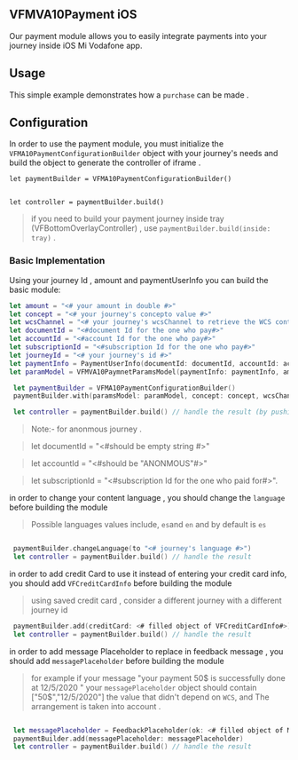 
## VFMVA10Payment iOS 

Our payment module allows you to easily integrate payments into your journey inside iOS Mi Vodafone app.

## Usage

This simple example demonstrates how a `purchase` can be made .


## Configuration 

In order to use the payment module, you must initialize the `VFMA10PaymentConfigurationBuilder` object with your journey's needs and build the object to generate the controller of iframe .

```
let paymentBuilder = VFMA10PaymentConfigurationBuilder()


let controller = paymentBuilder.build() 
```
> if you need to build your payment journey inside tray (VFBottomOverlayController) , use ```paymentBuilder.build(inside: tray)``` . 

### Basic Implementation
Using your journey Id , amount and paymentUserInfo you can build the basic module:

```swift
let amount = "<# your amount in double #>"
let concept = "<# your journey's concepto value #>"
let wcsChannel = "<# your journey's wcsChannel to retrieve the WCS content#>"
let documentId = "<#document Id for the one who pay#>"
let accountId = "<#account Id for the one who pay#>"
let subscriptionId = "<#subscription Id for the one who pay#>"
let journeyId = "<# your journey's id #>"
let paymentInfo = PaymentUserInfo(documentId: documentId, accountId: accountId, subscriptionId: subscriptionId)
let paramModel = VFMVA10PaymnetParamsModel(paymentInfo: paymentInfo, amount: amount, journeyId: journeyId)

 let paymentBuilder = VFMA10PaymentConfigurationBuilder()
 paymentBuilder.with(paramsModel: paramModel, concept: concept, wcsChannel: wcsChannel)

 let controller = paymentBuilder.build() // handle the result (by pushing - presenting , ....)

```
> Note:- for anonmous journey . 

> let documentId = "<#should be empty string #>"

> let accountId = "<#should be "ANONMOUS"#>"

> let subscriptionId = "<#subscription Id for the one who paid for#>". 


in order to change your content language , you should change the `language` before building the module 

> Possible languages values include, `es`and `en` and by default is `es`

```swift

 paymentBuilder.changeLanguage(to "<# journey's language #>") 
 let controller = paymentBuilder.build() // handle the result 

```
in order to add credit Card to use it instead of entering your credit card info, you should add `VFCreditCardInfo` before building the module 

> using saved credit card , consider a different journey with a different journey id 

```swift
 paymentBuilder.add(creditCard: <# filled object of VFCreditCardInfo#>)
 let controller = paymentBuilder.build() // handle the result 

```
in order to add message Placeholder to replace in feedback message , you should add `messagePlaceholder` before building the module 

> for example if your message "your payment 50$ is successfully done at 12/5/2020 " 
> your `messagePlaceholder` object should contain ["50$","12/5/2020"] the value that didn't depend on `WCS`, and The arrangement is taken into account .


```swift

 let messagePlaceholder = FeedbackPlaceholder(ok: <# filled object of MessagePlaceholder#>)
 paymentBuilder.add(messagePlaceholder: messagePlaceholder)
 let controller = paymentBuilder.build() // handle the result 

```
